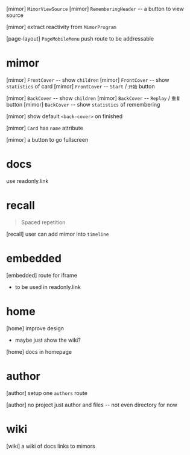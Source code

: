[mimor] `MimorViewSource`
[mimor] `RememberingHeader` -- a button to view source

[mimor] extract reactivity from `MimorProgram`

[page-layout] `PageMobileMenu` push route to be addressable

# mimor

[mimor] `FrontCover` -- show `children`
[mimor] `FrontCover` -- show `statistics` of card
[mimor] `FrontCover` -- `Start` / `开始` button

[mimor] `BackCover` -- show `children`
[mimor] `BackCover` -- `Replay` / `重复` button
[mimor] `BackCover` -- show `statistics` of remembering

[mimor] show default `<back-cover>` on finished

[mimor] `Card` has `name` attribute

[mimor] a button to go fullscreen

# docs

use readonly.link

# recall

> Spaced repetition

[recall] user can add mimor into `timeline`

# embedded

[embedded] route for iframe

- to be used in readonly.link

# home

[home] improve design

- maybe just show the wiki?

[home] docs in homepage

# author

[author] setup one `authors` route

[author] no project just author and files -- not even directory for now

# wiki

[wiki] a wiki of docs links to mimors
